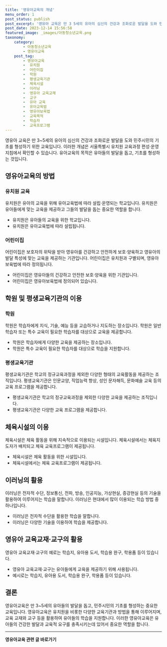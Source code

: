 ```yaml
---
title: '영유아교육의 개념'
menu_order: 1
post_status: publish
post_excerpt: '영유아 교육은 만 3 5세의 유아의 심신의 건강과 조화로운 발달을 도와 민주시민의 기초를 형성하기 위한 교육입니다. 이러한 개념은 서울특별시 유치원 교육과정 편성 운영 지침에서 확인할 수 있습니다. 유아교육의 목적은 유아들의 발달을 돕고, 기초를 형성하는 것입니다.'
post_date: 2023-12-14 15:56:58
featured_image: _images/아동청소년교육.png
taxonomy:
    category:
        - 아동청소년교육
        - 영유아교육
    post_tag:
        - 영유아교육
        -  유치원
        -  어린이집
        -  학원
        -  평생교육기관
        -  체육시설
        -  이러닝
        -  영유아 교육교재
        -  교구
        -  유아 교육
        -  유아교육법
        -  영유아보육법
        -  교육목적
        -  학습자
        -  교육프로그램
---
```



영유아 교육은 만 3~5세의 유아의 심신의 건강과 조화로운 발달을 도와 민주시민의 기초를 형성하기 위한 교육입니다. 이러한 개념은 서울특별시 유치원 교육과정 편성·운영 지침에서 확인할 수 있습니다. 유아교육의 목적은 유아들의 발달을 돕고, 기초를 형성하는 것입니다.

## 영유아교육의 방법

### 유치원 교육

유치원은 유아의 교육을 위해 유아교육법에 따라 설립·운영되는 학교입니다. 유치원은 유아들에게 맞는 교육을 제공하고 그들의 발달을 돕는 중요한 역할을 합니다.

- 유치원은 유아들의 교육을 위한 학교입니다.
- 유치원은 유아교육법에 따라 설립됩니다.

### 어린이집

어린이집은 보호자의 위탁을 받아 영유아를 건강하고 안전하게 보호·양육하고 영유아의 발달 특성에 맞는 교육을 제공하는 기관입니다. 어린이집은 유치원과 구별되며, 영유아보육법에 따라 정의됩니다.

- 어린이집은 영유아들의 건강하고 안전한 보호·양육을 위한 기관입니다.
- 어린이집은 영유아보육법에 정의되어 있습니다.

## 학원 및 평생교육기관의 이용

### 학원

학원은 학습자에게 지식, 기술, 예능 등을 교습하거나 지도하는 장소입니다. 학원은 일반 학습자 또는 특수 교육이 필요한 학습자를 대상으로 교육을 제공합니다.

- 학원은 학습자에게 다양한 교육을 제공하는 장소입니다.
- 학원은 특수 교육이 필요한 학습자를 대상으로 학습을 지원합니다.

### 평생교육기관

평생교육기관은 학교의 정규교육과정을 제외한 다양한 형태의 교육활동을 제공하는 조직입니다. 평생교육기관은 인문교양, 직업능력 향상, 성인 문자해득, 문화예술 교육 등의 교육 프로그램을 제공합니다.

- 평생교육기관은 학교의 정규교육과정을 제외한 다양한 교육을 제공하는 조직입니다.
- 평생교육기관은 다양한 교육 프로그램을 제공합니다.

## 체육시설의 이용

체육시설은 체육 활동을 위해 지속적으로 이용되는 시설입니다. 체육시설에서는 체육지도자가 배치되고 체육 교육프로그램이 제공됩니다.

- 체육시설은 체육 활동을 위한 시설입니다.
- 체육시설에서는 체육 교육프로그램이 제공됩니다.

## 이러닝의 활용

이러닝은 전자적 수단, 정보통신, 전파, 방송, 인공지능, 가상현실, 증강현실 등의 기술을 활용하여 이루어지는 학습을 말합니다. 이러닝은 현대에서 많이 이용되는 학습 방법 중 하나입니다.

- 이러닝은 전자적 수단을 활용한 학습을 말합니다.
- 이러닝은 다양한 기술을 이용하여 학습을 제공합니다.

## 영유아 교육교재·교구의 활용

영유아 교육교재·교구의 예로는 학습지, 유아용 도서, 학습용 완구, 학용품 등이 있습니다.

- 영유아 교육교재·교구는 유아들에게 교육을 제공하기 위해 사용됩니다.
- 예시로는 학습지, 유아용 도서, 학습용 완구, 학용품 등이 있습니다.

## 결론

영유아교육은 만 3~5세의 유아들의 발달을 돕고, 민주시민의 기초를 형성하는 중요한 교육입니다. 영유아교육은 유치원을 비롯한 다양한 교육기관과 방법을 통해 이루어지며, 교육 교재와 교구 등을 활용하여 유아들의 학습을 지원합니다. 이러한 영유아교육은 유아들의 건강한 발달과 교육적 요구를 충족시키는데 있어서 중요한 역할을 합니다.
<!-- wp:separator -->
<hr class="wp-block-separator has-alpha-channel-opacity"/>
<!-- /wp:separator -->

<!-- wp:group {"backgroundColor":"base","layout":{"type":"constrained"}} -->
<div class="wp-block-group has-base-background-color has-background"><!-- wp:paragraph {"align":"center","fontSize":"medium"} -->
<p class="has-text-align-center has-large-font-size"><strong>영유아교육 관련 글 바로가기</strong></p>
<!-- /wp:paragraph -->


<!-- wp:latest-posts
{"categories":[{"id":30914,"count":19,"description":"","link":"https://uknowlaw.com/category/%ec%98%81%ec%9c%a0%ec%95%84%ea%b5%90%ec%9c%a1/","name":"영유아교육","slug":"영유아교육","taxonomy":"category","parent":0,"meta":[],"_links":{"self":[{"href":"https://uknowlaw.com/wp-json/wp/v2/categories/30914"}],"collection":[{"href":"https://uknowlaw.com/wp-json/wp/v2/categories"}],"about":[{"href":"https://uknowlaw.com/wp-json/wp/v2/taxonomies/category"}],"wp:post_type":[{"href":"https://uknowlaw.com/wp-json/wp/v2/posts?categories=30914"}],"curies":[{"name":"wp","href":"https://api.w.org/{rel}","templated":true}]}}],"postsToShow":100,"excerptLength":28,"postLayout":"grid","columns":2,"featuredImageAlign":"left","featuredImageSizeSlug":"large","fontSize":"small"} /--></div>
<!-- /wp:group -->